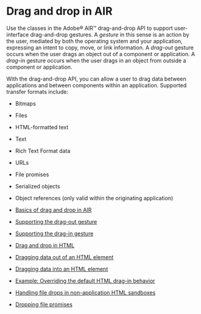 # Drag and drop in AIR

Use the classes in the Adobe® AIR™ drag-and-drop API to support user-interface
drag-and-drop gestures. A _gesture_ in this sense is an action by the user,
mediated by both the operating system and your application, expressing an intent
to copy, move, or link information. A _drag-out_ gesture occurs when the user
drags an object out of a component or application. A _drag-in_ gesture occurs
when the user drags in an object from outside a component or application.

With the drag-and-drop API, you can allow a user to drag data between
applications and between components within an application. Supported transfer
formats include:

- Bitmaps

- Files

- HTML-formatted text

- Text

- Rich Text Format data

- URLs

- File promises

- Serialized objects

- Object references (only valid within the originating application)

- [Basics of drag and drop in AIR](./basics-of-drag-and-drop-in-air.md)
- [Supporting the drag-out gesture](./supporting-the-drag-out-gesture.md)
- [Supporting the drag-in gesture](./supporting-the-drag-in-gesture.md)
- [Drag and drop in HTML](./drag-and-drop-in-html.md)
- [Dragging data out of an HTML element](./dragging-data-out-of-an-html-element.md)
- [Dragging data into an HTML element](./dragging-data-into-an-html-element.md)
- [Example: Overriding the default HTML drag-in behavior](./example-overriding-the-default-html-drag-in-behavior.md)
- [Handling file drops in non-application HTML sandboxes](./handling-file-drops-in-non-application-html-sandboxes.md)
- [Dropping file promises](./dropping-file-promises.md)
